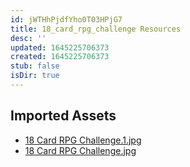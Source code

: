 ```yaml
---
id: jWTHhPjdfYho0T03HPjG7
title: 18_card_rpg_challenge Resources
desc: ''
updated: 1645225706373
created: 1645225706373
stub: false
isDir: true
---
```

## Imported Assets
- [18 Card RPG Challenge.1.jpg](/assets/18-card-rpg-challenge-Zg1TUai2ggQj.jpg)
- [18 Card RPG Challenge.jpg](/assets/18-card-rpg-challenge-nZH2T9sPRxN8.jpg)
